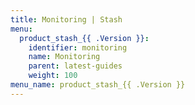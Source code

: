 ```yaml
---
title: Monitoring | Stash
menu:
  product_stash_{{ .Version }}:
    identifier: monitoring
    name: Monitoring
    parent: latest-guides
    weight: 100
menu_name: product_stash_{{ .Version }}
---
```

